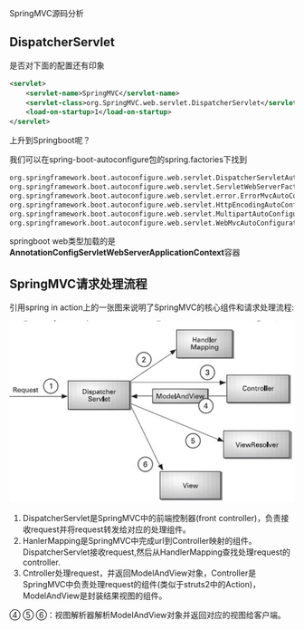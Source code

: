 SpringMVC源码分析

## DispatcherServlet

是否对下面的配置还有印象

```xml
<servlet>
    <servlet-name>SpringMVC</servlet-name>
    <servlet-class>org.SpringMVC.web.servlet.DispatcherServlet</servlet-class>
    <load-on-startup>1</load-on-startup>
</servlet>
```

上升到Springboot呢？

我们可以在spring-boot-autoconfigure包的spring.factories下找到

```
org.springframework.boot.autoconfigure.web.servlet.DispatcherServletAutoConfiguration,\
org.springframework.boot.autoconfigure.web.servlet.ServletWebServerFactoryAutoConfiguration,\
org.springframework.boot.autoconfigure.web.servlet.error.ErrorMvcAutoConfiguration,\
org.springframework.boot.autoconfigure.web.servlet.HttpEncodingAutoConfiguration,\
org.springframework.boot.autoconfigure.web.servlet.MultipartAutoConfiguration,\
org.springframework.boot.autoconfigure.web.servlet.WebMvcAutoConfiguration,\
```

springboot web类型加载的是**AnnotationConfigServletWebServerApplicationContext**容器

## SpringMVC请求处理流程

引用spring in action上的一张图来说明了SpringMVC的核心组件和请求处理流程:

![](../image/c11/mvc-1.png)

1. DispatcherServlet是SpringMVC中的前端控制器(front controller)，负责接收request并将request转发给对应的处理组件。
2. HanlerMapping是SpringMVC中完成url到Controller映射的组件。DispatcherServlet接收request,然后从HandlerMapping查找处理request的controller.
3. Cntroller处理request，并返回ModelAndView对象，Controller是SpringMVC中负责处理request的组件(类似于struts2中的Action)，ModelAndView是封装结果视图的组件。

④ ⑤ ⑥：视图解析器解析ModelAndView对象并返回对应的视图给客户端。
